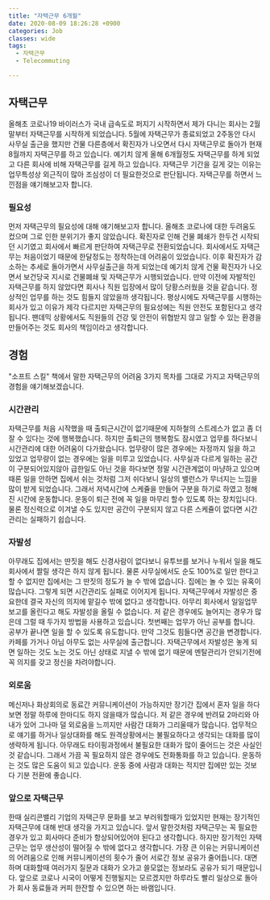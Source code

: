 ```yaml
---
title: "자택근무 6개월"
date: 2020-08-09 18:26:28 +0900
categories: Job
classes: wide
tags:
  - 자택근무
  - Telecommuting

---
```


<script async src="https://pagead2.googlesyndication.com/pagead/js/adsbygoogle.js?client=ca-pub-5986950452818428"
     crossorigin="anonymous"></script>
<!-- 블로그광고 -->
<ins class="adsbygoogle"
     style="display:block"
     data-ad-client="ca-pub-5986950452818428"
     data-ad-slot="7056820218"
     data-ad-format="auto"
     data-full-width-responsive="true"></ins>
<script>
     (adsbygoogle = window.adsbygoogle || []).push({});
</script>

## 자택근무
올해초 코로나19 바이러스가 국내 급속도로 퍼지기 시작하면서 제가 다니는 회사는 2월 말부터 자택근무를 시작하게 되었습니다. 5월에 자택근무가 종료되었고 2주동안 다시 사무실 출근을 했지만 건물 다른층에서 확진자가 나오면서 다시 자택근무로 돌아가 현재 8월까지 자택근무를 하고 있습니다. 예기치 않게 올해 6개월정도 자택근무를 하게 되었고 다른 회사에 비해 자택근무를 길게 하고 있습니다. 자택근무 기간을 길게 갖는 이유는 업무특성상 외근직이 많아 조심성이 더 필요한것으로 판단됩니다. 자택근무를 하면서 느낀점을 얘기해보고자 합니다.

### 필요성
먼저 자택근무의 필요성에 대해 얘기해보고자 합니다. 올해초 코로나에 대한 두려움도 컸으며 그로 인한 분위기가 좋지 않았습니다. 확진자로 인해 건물 폐쇄가 한두건 시작되던 시기였고 회사에서 빠르게 판단하여 자택근무로 전환되었습니다. 회사에서도 자택근무는 처음이었기 때문에 한달정도는 정착하는데 어려움이 있었습니다. 이후 확진자가 감소하는 추세로 돌아가면서 사무실출근을 하게 되었는데 예기치 않게 건물 확진자가 나오면서 보건당국 지시로 건물폐쇄 및 자택근무가 시행되었습니다. 만약 이전에 자발적인 자택근무를 하지 않았다면 회사나 직원 입장에서 많이 당황스러웠을 것을 같습니다. 정상적인 업무를 하는 것도 힘들지 않았을까 생각됩니다. 평상시에도 자택근무를 시행하는 회사가 있고 이유가 제각 다르지만 자택근무의 필요성에는 직원 안전도 포함된다고 생각됩니다. 팬데믹 상황에서도 직원들의 건강 및 안전이 위협받지 않고 일할 수 있는 환경을 만들어주는 것도 회사의 책임이라고 생각합니다.

## 경험
"소프트 스킬" 책에서 말한 자택근무의 어려움 3가지 목차를 그대로 가지고 자택근무의 경험을 얘기해보겠습니다.

### 시간관리
자택근무를 처음 시작했을 때 출퇴근시간이 없기때문에 지하철의 스트레스가 없고 좀 더 잘 수 있다는 것에 행복했습니다. 하지만 출퇴근의 행복함도 잠시였고 업무를 하다보니 시간관리에 대한 어려움이 다가왔습니다. 업무량이 많은 경우에는 자정까지 일을 하고 있었고 업무량이 없는 경우에는 일을 미루고 있었습니다. 사무실과 다르게 일하는 공간이 구분되어있지않아 급한일도 아닌 것을 하다보면 정말 시간관계없이 마냥하고 있으며 때론 일을 안하면 집에서 쉬는 것처럼 그저 쉬다보니 일상의 밸런스가 무너지는 느낌을 많이 받게 되었습니다. 그래서 저녁시간에 스케쥴을 만들어 구분을 하기로 하였고  정해진 시간에 운동합니다. 운동이 퇴근 전에 꼭 일을 마무리 할수 있도록 하는 장치입니다. 물론 정신력으로 이겨낼 수도 있지만 공간이 구분되지 않고 다른 스케쥴이 없다면 시간관리는 실패하기 쉽습니다.


### 자발성
아무래도 집에서는 딴짓을 해도 신경사람이 없다보니 유투브를 보거나 누워서 일을 해도 회사에서 짤릴 생각은 하지 않게 됩니다. 물론 사무실에서도 순도 100%로 일만 한다고 할 수 없지만 집에서는 그 딴짓의 정도가 늘 수 밖에 없습니다. 집에는 놀 수 있는 유혹이 많습니다. 그렇게 되면 시간관리도 실패로 이어지게 됩니다. 자택근무에서 자발성은 중요한데 결국 자신의 의지에 맡길수 밖에 없다고 생각합니다. 아무리 회사에서 일일업무보고를 올린다고 해도 자발성을 올릴 수 없습니다. 저 같은 경우에도 늘어지는 경우가 많은데 그럴 때 두가지 방법을 사용하고 있습니다. 첫번째는 업무가 아닌 공부를 합니다. 공부가 끝나면 일을 할 수 있도록 유도합니다. 만약 그것도 힘들다면 공간을 변경합니다. 카페를 가거나 아님 아무도 없는 사무실에 출근합니다. 자택근무에서 자발성은 놓게 되면 일하는 것도 노는 것도 아닌 상태로 지낼 수 밖에 없기 때문에 멘탈관리가 안되기전에 꼭 의지를 갖고 정신을 차려야합니다.


### 외로움
메신저나 화상회의로 동료간 커뮤니케이션이 가능하지만 장기간 집에서 혼자 일을 하다보면 정말 하루에 한마디도 하지 않을때가 많습니다. 저 같은 경우에 반려묘 2마리와 아내가 있어 그나마 덜 외로움을 느끼지만 사람간 대화가 그리울때가 많습니다. 업무적으로 얘기를 하거나 일상대화를 해도 원격상황에서는 불필요하다고 생각되는 대화를 많이 생략하게 됩니다. 아무래도 타이핑과정에서 불필요한 대화가 많이 줄어드는 것은 사실인 것 같습니다. 그래서 가끔 꼭 필요하지 않은 경우에도 전화통화를 하고 있습니다. 운동하는 것도 많은 도움이 되고 있습니다. 운동 중에 사람과 대화는 적지만 집에만 있는 것보다 기분 전환에 좋습니다.


### 앞으로 자택근무
한때 실리콘밸리 기업의 자택근무 문화를 보고 부러워할때가 있었지만 현재는 장기적인 자택근무에 대해 반대 생각을 가지고 있습니다. 앞서 말한것처럼 자택근무는 꼭 필요한 경우가 있고 회사마다 준비가 항상되어있어야 된다고 생각합니다. 하지만 장기적인 자택근무는 업무 생산성이 떨어질 수 밖에 없다고 생각합니다. 가장 큰 이유는 커뮤니케이션의 어려움으로 인해 커뮤니케이션의 횟수가 줄어 서로간 정보 공유가 줄어듭니다. 대면하며 대화할때 여러가지 질문과 대화가 오가고 쓸모없는 정보라도 공유가 되기 때문입니다. 앞으로 코로나 시국이 어떻게 진행될지는 모르겠지만 하루라도 빨리 일상으로 돌아가 회사 동료들과 커피 한잔할 수 있으면 하는 바램입니다.


<script async src="https://pagead2.googlesyndication.com/pagead/js/adsbygoogle.js?client=ca-pub-5986950452818428"
     crossorigin="anonymous"></script>
<!-- 블로그광고 -->
<ins class="adsbygoogle"
     style="display:block"
     data-ad-client="ca-pub-5986950452818428"
     data-ad-slot="7056820218"
     data-ad-format="auto"
     data-full-width-responsive="true"></ins>
<script>
     (adsbygoogle = window.adsbygoogle || []).push({});
</script>